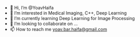 - 👋 Hi, I’m @YoavHaifa
- 👀 I’m interested in Medical Imaging, C++, Deep Learning
- 🌱 I’m currently learning Deep Learning for Image Processing
- 💞️ I’m looking to collaborate on ...
- 📫 How to reach me yoav.bar.haifa@gmail.com

<!---
YoavHaifa/YoavHaifa is a ✨ special ✨ repository because its `README.md` (this file) appears on your GitHub profile.
You can click the Preview link to take a look at your changes.
--->
